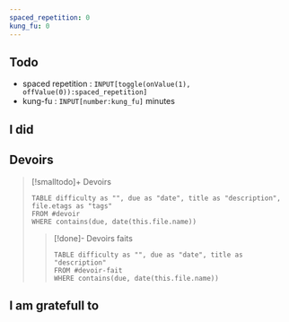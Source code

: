 ```yaml
---
spaced_repetition: 0
kung_fu: 0
---
```

## Todo
- spaced repetition : `INPUT[toggle(onValue(1), offValue(0)):spaced_repetition]`
- kung-fu : `INPUT[number:kung_fu]` minutes

## I did

## Devoirs
> [!smalltodo]+ Devoirs
> ```dataview
> TABLE difficulty as "", due as "date", title as "description", file.etags as "tags"
> FROM #devoir
> WHERE contains(due, date(this.file.name))
> ```
> > [!done]- Devoirs faits
> > ```dataview
> > TABLE difficulty as "", due as "date", title as "description"
> > FROM #devoir-fait
> > WHERE contains(due, date(this.file.name))
> > ```

## I am gratefull to

